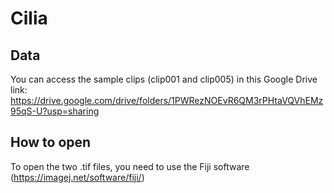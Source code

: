 # Cilia

## Data
You can access the sample clips (clip001 and clip005) in this Google Drive link:
https://drive.google.com/drive/folders/1PWRezNOEvR6QM3rPHtaVQVhEMz95qS-U?usp=sharing

## How to open
To open the two .tif files, you need to use the Fiji software (https://imagej.net/software/fiji/)
